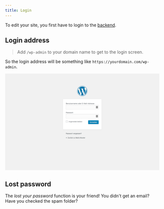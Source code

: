 ```yaml
---
title: Login
---
```


To edit your site, you first have to login to the 
[backend](1-2-terms.md#backend).

## Login address

> Add `/wp-admin` to your domain name to get to the login screen.

So the login address will be something like `https://yourdomain.com/wp-admin`.

![login screen](assets/login.png)

## Lost password

The _lost your password_ function is your friend! You didn't get an email? 
Have you checked the spam folder?